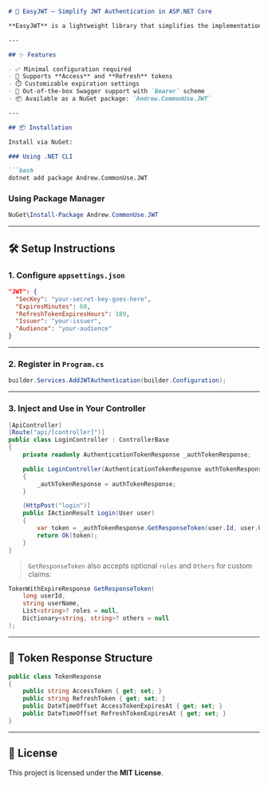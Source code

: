 ````md
# 🔐 EasyJWT – Simplify JWT Authentication in ASP.NET Core

**EasyJWT** is a lightweight library that simplifies the implementation of JWT (JSON Web Tokens) authentication in ASP.NET Core. It supports both **access** and **refresh tokens**, and includes seamless Swagger integration for testing secured APIs.

---

## ✨ Features

- ✅ Minimal configuration required
- 🔐 Supports **Access** and **Refresh** tokens
- ⏱️ Customizable expiration settings
- 🧪 Out-of-the-box Swagger support with `Bearer` scheme
- 📦 Available as a NuGet package: `Andrew.CommonUse.JWT`

---

## 📦 Installation

Install via NuGet:

### Using .NET CLI

```bash
dotnet add package Andrew.CommonUse.JWT
````

### Using Package Manager

```powershell
NuGet\Install-Package Andrew.CommonUse.JWT
```

---

## 🛠️ Setup Instructions

### 1. Configure `appsettings.json`

```json
"JWT": {
  "SecKey": "your-secret-key-goes-here",
  "ExpiresMinutes": 60,
  "RefreshTokenExpiresHours": 189,
  "Issuer": "your-issuer",
  "Audience": "your-audience"
}
```

---

### 2. Register in `Program.cs`

```csharp
builder.Services.AddJWTAuthentication(builder.Configuration);
```

---

### 3. Inject and Use in Your Controller

```csharp
[ApiController]
[Route("api/[controller]")]
public class LoginController : ControllerBase
{
    private readonly AuthenticationTokenResponse _authTokenResponse;

    public LoginController(AuthenticationTokenResponse authTokenResponse)
    {
        _authTokenResponse = authTokenResponse;
    }

    [HttpPost("login")]
    public IActionResult Login(User user)
    {
        var token = _authTokenResponse.GetResponseToken(user.Id, user.UserName);
        return Ok(token);
    }
}
```

> `GetResponseToken` also accepts optional `roles` and `Others` for custom claims:

```csharp
TokenWithExpireResponse GetResponseToken(
    long userId,
    string userName,
    List<string>? roles = null,
    Dictionary<string, string>? others = null
);
```

---

## 🧾 Token Response Structure

```csharp
public class TokenResponse
{
    public string AccessToken { get; set; }
    public string RefreshToken { get; set; }
    public DateTimeOffset AccessTokenExpiresAt { get; set; }
    public DateTimeOffset RefreshTokenExpiresAt { get; set; }
}
```

---

## 📄 License

This project is licensed under the **MIT License**.

